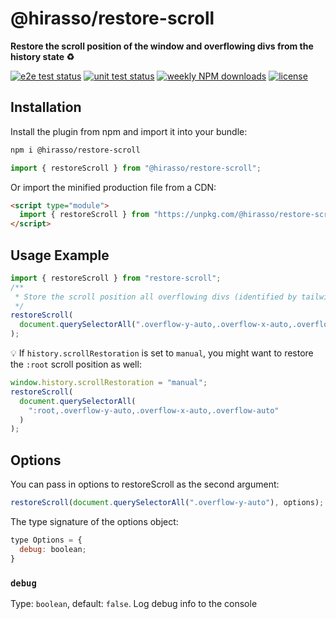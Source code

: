 # @hirasso/restore-scroll

**Restore the scroll position of the window and overflowing divs from the history state ♻️**

[![e2e test status](https://img.shields.io/github/actions/workflow/status/hirasso/restore-scroll/e2e-tests.yml?branch=main&label=e2e%20tests)](https://github.com/hirasso/restore-scroll/actions/workflows/e2e-tests.yml)
[![unit test status](https://img.shields.io/github/actions/workflow/status/hirasso/restore-scroll/unit-tests.yml?branch=main&label=unit%20tests)](https://github.com/hirasso/restore-scroll/actions/workflows/unit-tests.yml)
[![weekly NPM downloads](https://img.shields.io/npm/dw/restore-scroll)](https://www.npmjs.com/package/restore-scroll)
[![license](https://img.shields.io/github/license/hirasso/restore-scroll)](https://github.com/hirasso/restore-scroll/blob/main/LICENSE)

<!--## Demo

[restore-scroll.js.org](https://restore-scroll.js.org)-->

## Installation

Install the plugin from npm and import it into your bundle:

```bash
npm i @hirasso/restore-scroll
```

```js
import { restoreScroll } from "@hirasso/restore-scroll";
```

Or import the minified production file from a CDN:

```html
<script type="module">
  import { restoreScroll } from "https://unpkg.com/@hirasso/restore-scroll@0?module";
</script>
```

## Usage Example

```js
import { restoreScroll } from "restore-scroll";
/**
 * Store the scroll position all overflowing divs (identified by tailwind classes in this case):
 */
restoreScroll(
  document.querySelectorAll(".overflow-y-auto,.overflow-x-auto,.overflow-auto")
);
```

<!--See also this [minimal example on CodePen](https://codepen.io/rassohilber/pen/JjxwJpo)-->

💡 If `history.scrollRestoration` is set to `manual`, you might want to restore the `:root` scroll position as well:

```js
window.history.scrollRestoration = "manual";
restoreScroll(
  document.querySelectorAll(
    ":root,.overflow-y-auto,.overflow-x-auto,.overflow-auto"
  )
);
```

## Options

You can pass in options to restoreScroll as the second argument:

```js
restoreScroll(document.querySelectorAll(".overflow-y-auto"), options);
```

The type signature of the options object:

```js
type Options = {
  debug: boolean;
}
```

### `debug`

Type: `boolean`, default: `false`. Log debug info to the console

